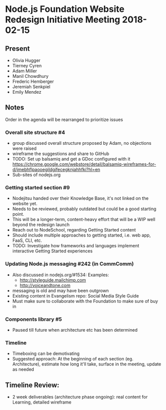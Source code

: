 # Node.js Foundation Website Redesign Initiative Meeting 2018-02-15

## Present

- Olivia Hugger
- Tierney Cyren
- Adam Miller
- Manil Chowdhury
- Frederic Hemberger
- Jeremiah Senkpiel
- Emily Mendez

## Notes

Order in the agenda will be rearranged to prioritize issues

### Overall site structure #4

- group discussed overall structure proposed by Adam, no objections were raised
- wireframe the suggestions and share to GitHub
- TODO: Set up balsamiq and get a GDoc configured with it
  <https://chrome.google.com/webstore/detail/balsamiq-wireframes-for-d/jmebhflpaooegildgjfecegknjahhfki?hl=en>
- Sub-sites of nodejs.org

### Getting started section #9

- Nodejitsu handed over their Knowledge Base, it's not linked on the website yet.
- Needs to be reviewed, probably outdated but could be a good starting point.
- This will be a longer-term, content-heavy effort that will be a WIP well beyond the redesign launch
- Reach out to NodeSchool, regarding Getting Started content
- Should include multiple approaches to getting started, i.e. web app, FaaS, CLI, etc.
- TODO: Investigate how frameworks and languages implement interactive Getting Started experiences

### Updating Node.js messaging #242 (in CommComm)

- Also discussed in nodejs.org/#1534:
  Examples:
  - <http://styleguide.mailchimp.com>
  - <http://voiceandtone.com>
- messaging is old and may have been outgrown
- Existing content in Evangelism repo: Social Media Style Guide
- Must make sure to collaborate with the Foundation to make sure of buy in

### Components library #5

- Paused till future when architecture etc has been determined

### Timeline

- Timeboxing can be demotivating
- Suggested approach: At the beginning of each section (eg. Architecture), estimate how long it'll take, surface in the meeting, update as needed

## Timeline Review:

- 2 week deliverables (architecture phase ongoing): real content for Learning, detailed wireframe
